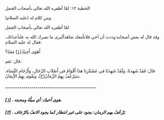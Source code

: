   الخطبة  ١٢: لمّا أظفره الله تعالى بأصحاب الجمل	

ومن كلام له (عليه السلام)

لمّا أظفره الله تعالى بأصحاب الجمل

وقد قال له بعض أصحابه:وددت أن أخي فلاناًمعك شاهداًليرى ما نصرك الله به علىأعدائك، فقال له عليه السلام:

أَهَوَى أَخِيكَ[[١\]](https://arabic.balaghah.net/node/430#_ftn1) مَعَنَا؟

قال: نَعَم.

قالَ: فَقَدْ شَهِدنَا، وَلَقَدْ شَهِدَنَا في عَسْكَرِنَا  هذَا أَقْوَامٌ في أَصْلاَبِ الرِّجَالِ، وَأَرْحَامِ النِّسَاءِ،  سَيَرْعُفُ بِهِمُ الزَّمَانُ[[٢\]](https://arabic.balaghah.net/node/430#_ftn2)، ويَقْوَى بِهِمُ الاِْيمَانُ.

##### ---------------------------------------------

##### [[١\]](https://arabic.balaghah.net/node/430#_ftnref1) . هوى أخيك: أي ميلُهُ ومحبته.

##### [[٢\]](https://arabic.balaghah.net/node/430#_ftnref2) . يَرْعُفُ بهم الزمان: يجود على غير انتظار كما يجود الانفُ بالرّعاف. 
